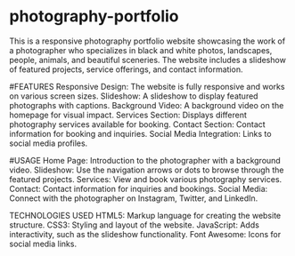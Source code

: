 # photography-portfolio
This is a responsive photography portfolio website showcasing the work of a photographer who specializes in black and white photos, landscapes, people, animals, and beautiful sceneries. The website includes a slideshow of featured projects, service offerings, and contact information.

#FEATURES
Responsive Design: The website is fully responsive and works on various screen sizes.
Slideshow: A slideshow to display featured photographs with captions.
Background Video: A background video on the homepage for visual impact.
Services Section: Displays different photography services available for booking.
Contact Section: Contact information for booking and inquiries.
Social Media Integration: Links to social media profiles.

#USAGE
Home Page: Introduction to the photographer with a background video.
Slideshow: Use the navigation arrows or dots to browse through the featured projects.
Services: View and book various photography services.
Contact: Contact information for inquiries and bookings.
Social Media: Connect with the photographer on Instagram, Twitter, and LinkedIn.

TECHNOLOGIES USED
HTML5: Markup language for creating the website structure.
CSS3: Styling and layout of the website.
JavaScript: Adds interactivity, such as the slideshow functionality.
Font Awesome: Icons for social media links.

